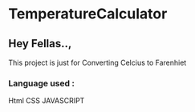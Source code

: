 # TemperatureCalculator
## Hey Fellas..,
This project is just for Converting Celcius to Farenhiet 
### Language used : 
Html
CSS
JAVASCRIPT
